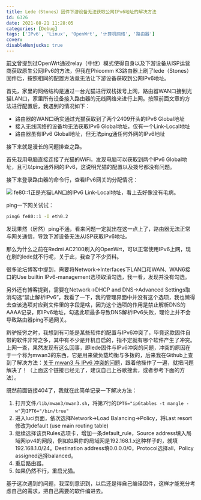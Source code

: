 ```yaml
---
title: Lede（Stones）固件下游设备无法获取公网IPv6地址的解决方法
id: 6326
date: 2021-08-21 11:28:05
categories: [Debug]
tags: ['IPv6', 'Linux', 'OpenWrt', '计算机网络', '路由器']
cover:
disableNunjucks: true
---
```


[前文](/blog/5405/)曾提到过OpenWrt通过relay（中继）模式使得自身以及下游设备从ISP运营商获取原生公网IPv6的方法，但我在Phicomm K3路由器上刷了lede（Stones）固件后，按照相同的配置方法竟无法让下游设备获取到公网IPv6地址。


首先，家里的网络结构是通过一台光猫进行双栈拨号上网，路由器WAN口接到光猫LAN口，家里所有设备接入路由器的无线网络来进行上网。按照前面文章的方法进行配置后，我遇到的情况如下：


- 路由器的WAN口确实通过光猫获取到了两个2409开头的IPv6 Global地址
- 接入无线网络的设备均无法获取IPv6 Global地址，仅有一个Link-Local地址
- 路由器虽有IPv6 Global地址，但无法ping通任何外网的IPv6地址

接下来就是漫长的问题排查之路。


首先我用电脑直接连接了光猫的WiFi，发现电脑可以获取到两个IPv6 Global地址，且可以ping通外网的IPv6，这说明光猫的配置以及拨号都没有问题。


接下来登录路由器的命令行，查看IPv6网关的分配情况：

![](https://fastly.jsdelivr.net/gh/windshadow233/BlogStorage@files/png/7033de710c31ee9a554e01bf10b569c1.png)
fe80::1正是光猫LAN口的IPv6 Link-Local地址，看上去好像没有毛病。


ping一下网关试试：

```bash
ping6 fe80::1 -I eth0.2
```

发现果然（居然）ping不通，看来问题一定就出在这一点上了，路由器无法正常与网关通信，导致下游设备无法从ISP获取IPv6地址。


那么为什么之前在Redmi AC2100刷入的OpenWrt，可以正常使用IPv6上网，现在刷的lede就不行呢，关于此，我查了不少资料。


很多论坛博客中提到，需要将Network->Interfaces下LAN口和WAN、WAN6接口的Use builtin IPv6-management选项取消勾选，我一看，发现并没有勾选。


另外还有博客提到，需要在Network->DHCP and DNS->Advanced Settings取消勾选“禁止解析IPv6”，我看了一下，我的管理界面中并没有这个选项，我也懒得去查该选项对应到文件里的字段是啥，因为这个选项的作用是禁止解析DNS的AAAA记录，即IPv6地址，勾选此项最多导致DNS解析IPv6失败，理论上并不会导致路由器ping不通网关。


黔驴技穷之时，我想到有可能是某些软件的配置与IPv6冲突了，毕竟这款固件自带的软件非常之多，其中有不少是开机自启的，指不定就有哪个软件产生了冲突。上网一查，果然发现有这么回事，即lede固件与IPv6冲突的问题，冲突的原因在于一个称为mwan3的东西，它是用来做负载均衡与多拨的，后来我在Github上查到了解决方法：[关于 mwan3 与 IPv6 冲突的问题](https://github.com/SuLingGG/OpenWrt-Rpi/issues/3)，跟着他操作了一遍，就把问题解决了！（上面这个链接已经无了，建议自己上谷歌搜索，或者参考下面的方法）。


既然前面链接404了，我就在此简单记录一下解决方法：


1. 打开文件`/lib/mwan3/mwan3.sh`，将第7行的`IPT6="ip6tables -t mangle -w"`为`IPT6="/bin/true"`
2. 进入luci页面，依次选择Network->Load Balancing->Policy，将Last resort修改为default (use main routing table)
3. 继续选择该页Rules选项卡，增加一条default_rule，Source address填入局域网ipv4的网段，例如如果你的局域网是192.168.1.x这种样子的，就填192.168.1.0/24。Destination address填0.0.0.0/0，Protocol选择all，Policy assigned选择balanced。
4. 重启路由器。
5. 如果仍然不行，重启光猫。

基于这次遇到的问题，我深刻意识到，以后还是得自己编译固件，这样才能充分考虑自己的需求，把自己需要的软件编进去。
